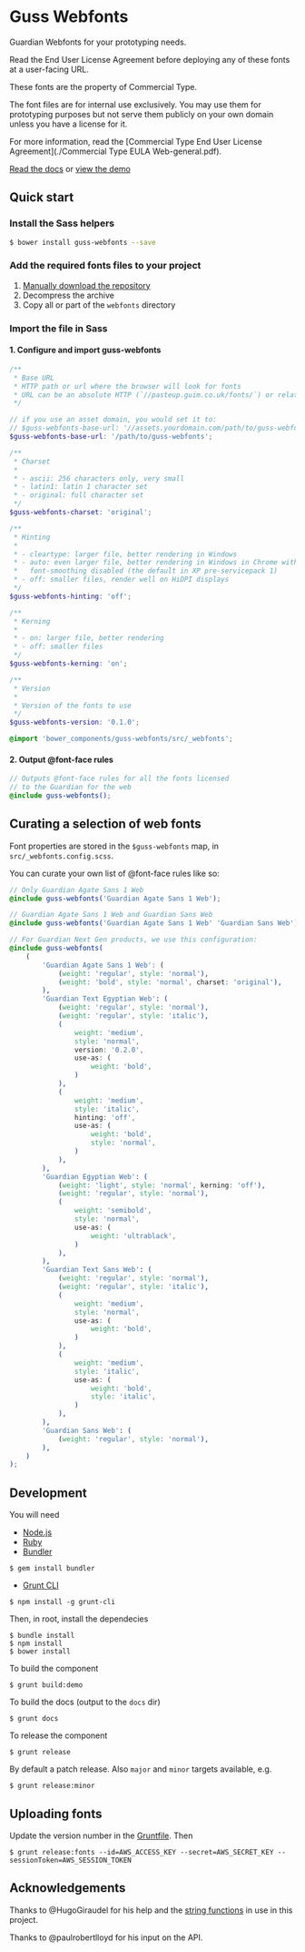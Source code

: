 # Guss Webfonts

Guardian Webfonts for your prototyping needs.

Read the End User License Agreement before deploying any of these fonts
at a user-facing URL.

These fonts are the property of Commercial Type.

The font files are for internal use exclusively. You may use them for
prototyping purposes but not serve them publicly on your own domain
unless you have a license for it.

For more information, read the [Commercial Type End User License Agreement](./Commercial Type EULA Web-general.pdf).

[Read the docs](http://guardian.github.io/guss-webfonts/docs/) or
[view the demo](http://guardian.github.io/guss-webfonts/demo/)

## Quick start

### Install the Sass helpers

```bash
$ bower install guss-webfonts --save
```

### Add the required fonts files to your project

1. [Manually download the repository](https://github.com/guardian/guss-webfonts/archive/master.zip)
2. Decompress the archive
3. Copy all or part of the `webfonts` directory

### Import the file in Sass

#### 1. Configure and import guss-webfonts

```scss
/**
 * Base URL
 * HTTP path or url where the browser will look for fonts
 * URL can be an absolute HTTP (`//pasteup.guim.co.uk/fonts/`) or relative (`../`)
 */

// if you use an asset domain, you would set it to:
// $guss-webfonts-base-url: '//assets.yourdomain.com/path/to/guss-webfonts';
$guss-webfonts-base-url: '/path/to/guss-webfonts';

/**
 * Charset
 *
 * - ascii: 256 characters only, very small
 * - latin1: latin 1 character set
 * - original: full character set
 */
$guss-webfonts-charset: 'original';

/**
 * Hinting
 *
 * - cleartype: larger file, better rendering in Windows
 * - auto: even larger file, better rendering in Windows in Chrome with
 *   font-smoothing disabled (the default in XP pre-servicepack 1)
 * - off: smaller files, render well on HiDPI displays
 */
$guss-webfonts-hinting: 'off';

/**
 * Kerning
 *
 * - on: larger file, better rendering
 * - off: smaller files
 */
$guss-webfonts-kerning: 'on';

/**
 * Version
 *
 * Version of the fonts to use
 */
$guss-webfonts-version: '0.1.0';

@import 'bower_components/guss-webfonts/src/_webfonts';
```

#### 2. Output @font-face rules

```scss
// Outputs @font-face rules for all the fonts licensed
// to the Guardian for the web
@include guss-webfonts();
```

## Curating a selection of web fonts

Font properties are stored in the `$guss-webfonts` map, in `src/_webfonts.config.scss`.

You can curate your own list of @font-face rules like so:

```scss
// Only Guardian Agate Sans 1 Web
@include guss-webfonts('Guardian Agate Sans 1 Web');

// Guardian Agate Sans 1 Web and Guardian Sans Web
@include guss-webfonts('Guardian Agate Sans 1 Web' 'Guardian Sans Web');

// For Guardian Next Gen products, we use this configuration:
@include guss-webfonts(
	(
		'Guardian Agate Sans 1 Web': (
			(weight: 'regular', style: 'normal'),
			(weight: 'bold', style: 'normal', charset: 'original'),
		),
		'Guardian Text Egyptian Web': (
			(weight: 'regular', style: 'normal'),
			(weight: 'regular', style: 'italic'),
			(
				weight: 'medium',
				style: 'normal',
				version: '0.2.0',
				use-as: (
					weight: 'bold',
				)
			),
			(
				weight: 'medium',
				style: 'italic',
				hinting: 'off',
				use-as: (
					weight: 'bold',
					style: 'normal',
				)
			),
		),
		'Guardian Egyptian Web': (
			(weight: 'light', style: 'normal', kerning: 'off'),
			(weight: 'regular', style: 'normal'),
			(
				weight: 'semibold',
				style: 'normal',
				use-as: (
					weight: 'ultrablack',
				)
			),
		),
		'Guardian Text Sans Web': (
			(weight: 'regular', style: 'normal'),
			(weight: 'regular', style: 'italic'),
			(
				weight: 'medium',
				style: 'normal',
				use-as: (
					weight: 'bold',
				)
			),
			(
				weight: 'medium',
				style: 'italic',
				use-as: (
					weight: 'bold',
					style: 'italic',
				)
			),
		),
		'Guardian Sans Web': (
			(weight: 'regular', style: 'normal'),
		),
	)
);
```

## Development

You will need

- [Node.js](http://nodejs.org/)
- [Ruby](https://www.ruby-lang.org/en/)
- [Bundler](http://bundler.io/)

```
$ gem install bundler
```

- [Grunt CLI](http://gruntjs.com/getting-started#installing-the-cli)

```
$ npm install -g grunt-cli
```

Then, in root, install the dependecies

```
$ bundle install
$ npm install
$ bower install
```

To build the component

```
$ grunt build:demo
```

To build the docs (output to the `docs` dir)

```
$ grunt docs
```

To release the component

```
$ grunt release
```

By default a patch release. Also `major` and `minor` targets available, e.g.

```
$ grunt release:minor
```

## Uploading fonts

Update the version number in the [Gruntfile](Gruntfile.js#L13). Then

```
$ grunt release:fonts --id=AWS_ACCESS_KEY --secret=AWS_SECRET_KEY --sessionToken=AWS_SESSION_TOKEN
```

## Acknowledgements

Thanks to @HugoGiraudel for his help and the [string functions][sassystrings]
in use in this project.

Thanks to @paulrobertlloyd for his input on the API.

[sassystrings]: https://github.com/HugoGiraudel/SassyStrings
